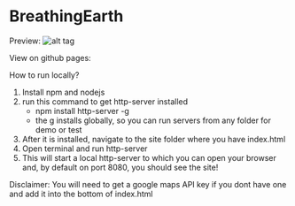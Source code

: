# BreathingEarth

Preview:
![alt tag](https://raw.githubusercontent.com/13scoobie/BreathingEarth/master/site/images/Breathing%20Earth.png)

View on github pages:

How to run locally?
1. Install npm and nodejs
2. run this command to get http-server installed
    - npm install http-server -g
    * the g installs globally, so you can run servers from any folder for demo or test
3. After it is installed, navigate to the site folder where you have index.html
4. Open terminal and run http-server
5. This will start a local http-server to which you can open your browser and, by default on port 8080, you should see the site!

Disclaimer: You will need to get a google maps API key if you dont have one and add it into the bottom of index.html
